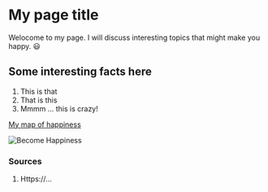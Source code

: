 # My page title

Welocome to my page. I will discuss interesting topics that might make you happy. 😃

## Some interesting facts here

1. This is that
2. That is this
3. Mmmm ... this is crazy!

[My map of happiness](https://ourworldindata.org/grapher/happiness-cantril-ladder)

![Become Happiness](https://imgs.xkcd.com/comics/focus_knob.png)

<!-- This is a comment. The above line grabs a JPG from a URL and will display it as an image. The "Become Happy" text inside the brackets is called an Alt property and is used in case the image is corrupted or for browsers that don't display images (they exist). -->

### Sources
1. Https://...